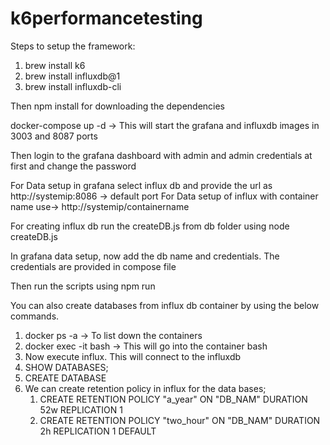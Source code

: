 # k6performancetesting

Steps to setup the framework:

1. brew install k6
2. brew install influxdb@1
3. brew install influxdb-cli

Then npm install for downloading the dependencies

docker-compose up -d -> This will start the grafana and influxdb images in 3003 and 8087 ports

Then login to the grafana dashboard with admin and admin credentials at first and change the password

For Data setup in grafana select influx db and provide the url as http://systemip:8086 -> default port
For Data setup of influx with container name use-> http://systemip/containername

For creating influx db run the createDB.js from db folder using node createDB.js

In grafana data setup, now add the db name and credentials. The credentials are provided in compose file

Then run the scripts using npm run <command>

You can also create databases from influx db container by using the below commands.
1. docker ps -a -> To list down the containers
2. docker exec -it <container id> bash -> This will go into the container bash
3. Now execute influx. This will connect to the influxdb
4. SHOW DATABASES;
5. CREATE DATABASE <DBNAME>
6. We can create retention policy in influx for the data bases;
   1. CREATE RETENTION POLICY "a_year" ON "DB_NAM" DURATION 52w REPLICATION 1
   2. CREATE RETENTION POLICY "two_hour" ON "DB_NAM" DURATION 2h REPLICATION 1 DEFAULT